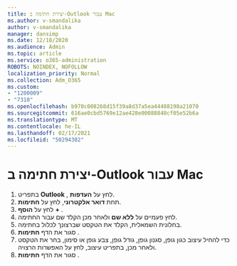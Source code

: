 ```yaml
---
title: יצירת חתימה ב-Outlook עבור Mac
ms.author: v-smandalika
author: v-smandalika
manager: dansimp
ms.date: 12/18/2020
ms.audience: Admin
ms.topic: article
ms.service: o365-administration
ROBOTS: NOINDEX, NOFOLLOW
localization_priority: Normal
ms.collection: Adm_O365
ms.custom:
- "1200009"
- "7310"
ms.openlocfilehash: b970c008268d15f39a8d37a5ea44488198a21070
ms.sourcegitcommit: 616ae0cbd5769e12ae428e00088840cf05e52b6a
ms.translationtype: MT
ms.contentlocale: he-IL
ms.lasthandoff: 02/17/2021
ms.locfileid: "50294302"
---
```

# <a name="create-a-signature-in-outlook-for-mac"></a>יצירת חתימה ב-Outlook עבור Mac

1.  בתפריט **Outlook** , לחץ על **העדפות**.
2.  תחת **דואר אלקטרוני**, לחץ על **חתימות**.
3.  לחץ על **הוסף** **+** .
4.  לחץ פעמיים על **ללא שם** ולאחר מכן הקלד שם עבור החתימה.
5.  בחלונית השמאלית, הקלד את הטקסט שברצונך לכלול בחתימה.
6.  סגור את הדף **חתימות** .
7.  כדי להחיל עיצוב כגון גופן, סגנון גופן, גודל גופן, צבע גופן או סימון, בחר את הטקסט ולאחר מכן, בתפריט עיצוב, לחץ על האפשרות הרצויה.
8.  סגור את הדף **חתימות** .
